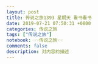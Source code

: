 ```yaml
---
layout: post
title: 传说之旅1393 星期天 看书看书 
date: 2019-07-21 07:50:31 +0800 
categories: 传说之旅 
tags: ["传说之旅"]
notebook: ☞☞传说之旅☜☜
comments: false
description: 对内容的描述
---
```

